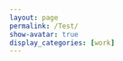 ```yaml
---
layout: page
permalink: /Test/
show-avatar: true
display_categories: [work]
---
```

<html>
<body>
<script type="text/javascript" src="https://unpkg.com/@babel/polyfill@7.0.0/dist/polyfill.js"></script>
<script type="text/javascript" src="https://unpkg.com/vtk.js"></script>
<script type="text/javascript">  
  var fullScreenRenderer = vtk.Rendering.Misc.vtkFullScreenRenderWindow.newInstance({
    background: [0, 0, 0],
    containerStyle: { width: '400px', height: "600px" } });
  var actor = vtk.Rendering.Core.vtkActor.newInstance();
  var mapper = vtk.Rendering.Core.vtkMapper.newInstance(); // this is the right mapper
  //var reader = vtk.IO.Legacy.vtkPolyDataReader.newInstance();
  var reader = vtk.IO.XML.vtkXMLPolyDataReader.newInstance();
  //var camera             = vtk.Rendering.Core.vtkCamera.newInstance();
  const url              = '/assets/img/cow.vtp';
  //const url              = '/assets/img/sub-sub-035_hole_filled.vtp';
  reader.setUrl(url);
  mapper.setInputData(reader.getOutputData());
  actor.setMapper(mapper);  
  //mapper.setInputData(polydata);
  //var polydata = reader.getOutputData(0); or getOuput()??
  //mapper.setInputConnection(reader.getOutputPort());
  var renderer = fullScreenRenderer.getRenderer();
  renderer.addActor(actor);
  renderer.resetCamera(); // after adding actor resetCamera() so that resetCamera() can take into consideration the bounds of all actors in the scene.
  var renderWindow = fullScreenRenderer.getRenderWindow();
  renderWindow.render(); 
</script>
</body>
</html>



